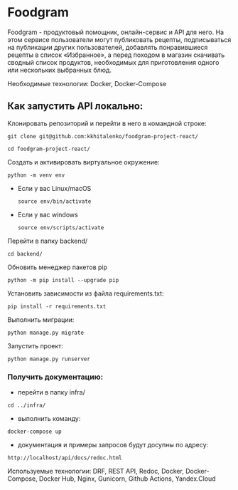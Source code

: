 # Foodgram
Foodgram - продуктовый помощник, онлайн-сервис и API для него. На этом сервисе пользователи могут публиковать рецепты, подписываться на публикации других пользователей, добавлять понравившиеся рецепты в список «Избранное», а перед походом в магазин скачивать сводный список продуктов, необходимых для приготовления одного или нескольких выбранных блюд.

Необходимые технологии: Docker, Docker-Compose

## Как запустить API локально:

Клонировать репозиторий и перейти в него в командной строке:

```
git clone git@github.com:kkhitalenko/foodgram-project-react/
```

```
cd foodgram-project-react/
```

Cоздать и активировать виртуальное окружение:

```
python -m venv env
```

* Если у вас Linux/macOS

    ```
    source env/bin/activate
    ```

* Если у вас windows

    ```
    source env/scripts/activate
    ```

Перейти в папку backend/

```
cd backend/
```

Обновить менеджер пакетов pip

```
python -m pip install --upgrade pip
```

Установить зависимости из файла requirements.txt:

```
pip install -r requirements.txt
```

Выполнить миграции:

```
python manage.py migrate
```

Запустить проект:

```
python manage.py runserver
```

### Получить документацию:
- перейти в папку infra/

```
cd ../infra/
```

- выполнить команду:

```
docker-compose up
```

- документация и примеры запросов будут досупны по адресу:

```
http://localhost/api/docs/redoc.html
```


Используемые технологии: DRF, REST API, Redoc, Docker, Docker-Сompose, Docker Hub, Nginx, Gunicorn, Github Actions, Yandex.Cloud

